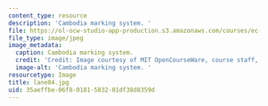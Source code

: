```yaml
---
content_type: resource
description: 'Cambodia marking system. '
file: https://ol-ocw-studio-app-production.s3.amazonaws.com/courses/ec-s06-design-for-demining-spring-2007/35aeffbe06f80181583201df38d8359d_lane04.jpg
file_type: image/jpeg
image_metadata:
  caption: Cambodia marking system.
  credit: 'Credit: Image courtesy of MIT OpenCourseWare, course staff, and students.'
  image-alt: 'Cambodia marking system. '
resourcetype: Image
title: lane04.jpg
uid: 35aeffbe-06f8-0181-5832-01df38d8359d
---
```

